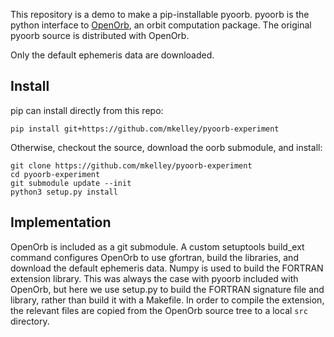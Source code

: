 This repository is a demo to make a pip-installable pyoorb.  pyoorb is the python interface to [OpenOrb](https://github.com/oorb/oorb), an orbit computation package.  The original pyoorb source is distributed with OpenOrb.

Only the default ephemeris data are downloaded.

## Install

pip can install directly from this repo:
```
pip install git+https://github.com/mkelley/pyoorb-experiment
```

Otherwise, checkout the source, download the oorb submodule, and install:
```
git clone https://github.com/mkelley/pyoorb-experiment
cd pyoorb-experiment
git submodule update --init
python3 setup.py install
```


## Implementation

OpenOrb is included as a git submodule.  A custom setuptools build_ext command configures OpenOrb to use gfortran, build the libraries, and download the default ephemeris data.  Numpy is used to build the FORTRAN extension library.  This was always the case with pyoorb included with OpenOrb, but here we use setup.py to build the FORTRAN signature file and library, rather than build it with a Makefile.  In order to compile the extension, the relevant files are copied from the OpenOrb source tree to a local `src` directory.